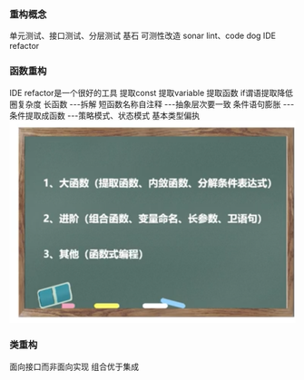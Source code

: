 ### 重构概念
单元测试、接口测试、分层测试  基石
可测性改造
sonar lint、code dog
IDE refactor

### 函数重构
IDE refactor是一个很好的工具
提取const
提取variable
提取函数
if谓语提取降低圈复杂度
长函数 
    ---拆解 短函数名称自注释
    ---抽象层次要一致
条件语句膨胀
    ---条件提取成函数
    ---策略模式、状态模式
基本类型偏执
![](./pictures/函数的重构.png)

### 类重构
面向接口而非面向实现
组合优于集成